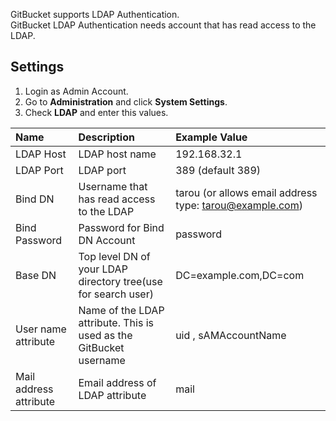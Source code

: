 GitBucket supports LDAP Authentication. <br />
GitBucket LDAP Authentication needs account that has read access to the LDAP.

## Settings

1. Login as Admin Account.
2. Go to **Administration** and click **System Settings**.
3. Check **LDAP** and enter this values.

| Name | Description | Example Value |
|:-----|:------------|:--------------|
| LDAP Host | LDAP host name | 192.168.32.1 |
| LDAP Port | LDAP port | 389 (default 389) |
| Bind DN | Username that has read access to the LDAP | tarou (or allows email address type: tarou@example.com) |
| Bind Password | Password for Bind DN Account | password |
| Base DN | Top level DN of your LDAP directory tree(use for search user) | DC=example.com,DC=com |
| User name attribute | Name of the LDAP attribute. This is used as the GitBucket username | uid , sAMAccountName |
| Mail address attribute | Email address of LDAP attribute | mail |
